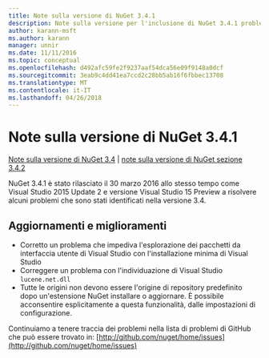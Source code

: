 ```yaml
---
title: Note sulla versione di NuGet 3.4.1
description: Note sulla versione per l'inclusione di NuGet 3.4.1 problemi noti, correzioni di bug, le funzionalità aggiunte e dcr.
author: karann-msft
ms.author: karann
manager: unnir
ms.date: 11/11/2016
ms.topic: conceptual
ms.openlocfilehash: d492afc59fe2f9237aaf54dca56e09f9148a0dcf
ms.sourcegitcommit: 3eab9c4dd41ea7ccd2c28bb5ab16f6fbbec13708
ms.translationtype: MT
ms.contentlocale: it-IT
ms.lasthandoff: 04/26/2018
---
```

# <a name="nuget-341-release-notes"></a>Note sulla versione di NuGet 3.4.1

[Note sulla versione di NuGet 3.4](../release-notes/nuget-3.4.md) | [note sulla versione di NuGet sezione 3.4.2](../release-notes/nuget-3.4.2.md)

NuGet 3.4.1 è stato rilasciato il 30 marzo 2016 allo stesso tempo come Visual Studio 2015 Update 2 e versione Visual Studio 15 Preview a risolvere alcuni problemi che sono stati identificati nella versione 3.4.

## <a name="updates-and-improvements"></a>Aggiornamenti e miglioramenti

* Corretto un problema che impediva l'esplorazione dei pacchetti da interfaccia utente di Visual Studio con l'installazione minima di Visual Studio
* Correggere un problema con l'individuazione di Visual Studio `lucene.net.dll`
* Tutte le origini non devono essere l'origine di repository predefinito dopo un'estensione NuGet installare o aggiornare.  È possibile acconsentire esplicitamente a questa funzionalità, dalle impostazioni di configurazione.

Continuiamo a tenere traccia dei problemi nella lista di problemi di GitHub che può essere trovato in: [http://github.com/nuget/home/issues](http://github.com/nuget/home/issues)
